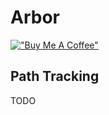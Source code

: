# Arbor

[!["Buy Me A Coffee"](https://www.buymeacoffee.com/assets/img/custom_images/orange_img.png)](https://www.buymeacoffee.com/drborges)

## Path Tracking

TODO

